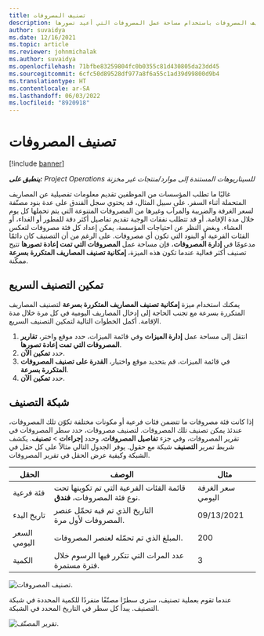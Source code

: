 ```yaml
---
title: تصنيف المصروفات
description: يوضح هذا المقال كيفية تصنيف المصروفات باستخدام مساحة عمل المصروفات التي أعيد تصورها.
author: suvaidya
ms.date: 12/16/2021
ms.topic: article
ms.reviewer: johnmichalak
ms.author: suvaidya
ms.openlocfilehash: 71bfbe83259804fc0b0355c81d430805da23dd45
ms.sourcegitcommit: 6cfc50d89528df977a8f6a55c1ad39d99800d9b4
ms.translationtype: HT
ms.contentlocale: ar-SA
ms.lasthandoff: 06/03/2022
ms.locfileid: "8920918"
---
```

# <a name="expense-itemization"></a>تصنيف المصروفات

[!include [banner](../includes/banner.md)]

_**ينطبق على:** Project Operations للسيناريوهات المستندة إلى موارد/منتجات غير مخزنة‬_

غالبًا ما تطلب المؤسسات من الموظفين تقديم معلومات تفصيلية عن المصاريف المتحملة أثناء السفر. على سبيل المثال، قد يحتوي سجل الفندق على عدة بنود مصنّفة لسعر الغرفة والضريبة والمرآب وغيرها من المصروفات المتنوعة التي يتم تحملها كل يوم خلال مدة الإقامة. أو قد تتطلب نفقات الوجبة تقديم تفاصيل أكثر دقة للفطور أو الغداء، أو العشاء. وبغض النظر عن احتياجات المؤسسة، يمكن إعداد كل فئة مصروفات لتعكس الفئات الفرعية أو البنود التي تكون أي مصروفات. على الرغم من أن التصنيف كان دائمًا مدعومًا في **إدارة المصروفات**، فإن مساحة عمل **المصروفات التي تمت إعادة تصورها** تتيح تصنيف أكثر فعالية عندما تكون هذه الميزة، **إمكانية تصنيف المصاريف المتكررة بسرعة** ممكّنة.  

## <a name="enable-quick-itemization"></a>تمكين التصنيف السريع 

يمكنك استخدام ميزة **إمكانية تصنيف المصاريف المتكررة بسرعة** لتصنيف المصاريف المتكررة بسرعة مع تجنب الحاجة إلى إدخال المصاريف اليومية في كل مرة خلال مدة الإقامة. أكمل الخطوات التالية لتمكين التصنيف السريع.

1. انتقل إلى مساحة عمل **إدارة الميزات** وفي قائمة الميزات، حدد موقع واختر، **تقارير المصروفات التي تمت إعادة تصورها**. 
2. حدد **تمكين الآن**. 
3. في قائمة الميزات، قم بتحديد موقع واختيار، **القدرة على تصنيف المصروفات المتكررة بسرعة**.
4. حدد **تمكين الآن**. 

## <a name="itemization-grid"></a>شبكة التصنيف 

إذا كانت فئة مصروفات ما تتضمن فئات فرعية أو مكونات مختلفة تكوّن تلك المصروفات، عندئذ يمكن تصنيف تلك المصروفات. لتصنيف مصروفات، حدد سطر المصروفات في تقرير المصروفات، وفي جزء **تفاصيل المصروفات**، وحدد **إجراءات** > **تصنيف**. يكشف شريط تمرير **التصنيف** شبكة مع حقول. يوفر الجدول التالي مثالاً على كل حقل في الشبكة وكيفية عرض الحقل في تقرير المصروفات. 

|     الحقل          |     الوصف                                                                                   |     مثال              |
|--------------------|--------------------------------------------------------------------------------------------------|--------------------------|
|     فئة فرعية    |     قائمة الفئات الفرعية التي تم تكوينها تحت نوع فئة المصروفات، **فندق**.             |     سعر الغرفة اليومي      |
|     تاريخ البدء     |     التاريخ الذي تم فيه تحمّل عنصر المصروفات لأول مرة.                                           |     09/13/2021           |
|     السعر اليومي     |     المبلغ الذي تم تحمّله لعنصر المصروفات.                                                    |     200                  |
|     الكمية       |     عدد المرات التي تتكرر فيها الرسوم خلال فترة مستمرة.                       |     3                     |

![تصنيف المصروفات.](media/Itemization%20screen%201.png)

عندما تقوم بعملية تصنيف، سترى سطرًا مصنّفًا منفردًا للكمية المحددة في شبكة التصنيف. يبدأ كل سطر في التاريخ المحدد في الشبكة.

![تقرير المصنّف.](media/Itemization%20screen%202.png)

